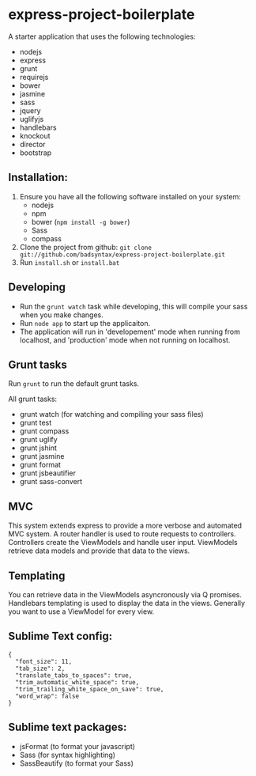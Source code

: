 # express-project-boilerplate

A starter application that uses the following technologies:

* nodejs
* express
* grunt
* requirejs
* bower
* jasmine
* sass
* jquery
* uglifyjs
* handlebars
* knockout
* director
* bootstrap

## Installation:

1. Ensure you have all the following software installed on your system:
    * nodejs
    * npm
    * bower (`npm install -g bower`)
    * Sass
    * compass
2. Clone the project from github: `git clone git://github.com/badsyntax/express-project-boilerplate.git`
3. Run `install.sh` or `install.bat`

## Developing

* Run the `grunt watch` task while developing, this will compile your sass when you make changes.
* Run `node app` to start up the applicaiton.
* The application will run in 'developement' mode when running from localhost, and 'production' mode when not running on localhost.

## Grunt tasks

Run `grunt` to run the default grunt tasks.

All grunt tasks:

* grunt watch (for watching and compiling your sass files)
* grunt test
* grunt compass
* grunt uglify
* grunt jshint
* grunt jasmine
* grunt format
* grunt jsbeautifier
* grunt sass-convert

## MVC

This system extends express to provide a more verbose and automated MVC system. A router handler is used to
route requests to controllers. Controllers create the ViewModels and handle user input. ViewModels retrieve data
models and provide that data to the views.

## Templating

You can retrieve data in the ViewModels asyncronously via Q promises.
Handlebars templating is used to display the data in the views. Generally you want to use a ViewModel for every view.

## Sublime Text config:

    {
      "font_size": 11,
      "tab_size": 2,
      "translate_tabs_to_spaces": true,
      "trim_automatic_white_space": true,
      "trim_trailing_white_space_on_save": true,
      "word_wrap": false
    }

## Sublime text packages:

* jsFormat (to format your javascript)
* Sass (for syntax highlighting)
* SassBeautify (to format your Sass)
